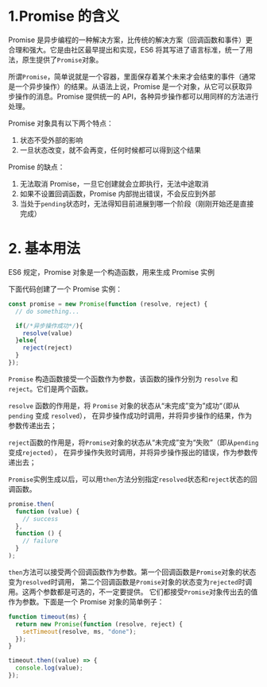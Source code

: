 # 1.Promise 的含义

Promise 是异步编程的一种解决方案，比传统的解决方案（回调函数和事件）更合理和强大。它是由社区最早提出和实现，ES6 将其写进了语言标准，统一了用法，原生提供了`Promise`对象。

所谓`Promise`，简单说就是一个容器，里面保存着某个未来才会结束的事件（通常是一个异步操作）的结果。从语法上说，Promise 是一个对象，从它可以获取异步操作的消息。Promise 提供统一的 API，各种异步操作都可以用同样的方法进行处理。

Promise 对象具有以下两个特点：

1. 状态不受外部的影响
2. 一旦状态改变，就不会再变，任何时候都可以得到这个结果

Promise 的缺点：

1. 无法取消 Promise，一旦它创建就会立即执行，无法中途取消
2. 如果不设置回调函数，Promise 内部抛出错误，不会反应到外部
3. 当处于`pending`状态时，无法得知目前进展到哪一个阶段（刚刚开始还是直接完成）

# 2. 基本用法

ES6 规定，Promise 对象是一个构造函数，用来生成 Promise 实例

下面代码创建了一个 Promise 实例：

```javascript
const promise = new Promise(function (resolve, reject) {
  // do something...

  if(/*异步操作成功*/){
    resolve(value)
  }else{
    reject(reject)
  }
});
```

`Promise` 构造函数接受一个函数作为参数，该函数的操作分别为 `resolve` 和 `reject`。它们是两个函数。

`resolve` 函数的作用是，将 `Promise` 对象的状态从“未完成”变为”成功“（即从 `pending` 变成 `resolved`），
在异步操作成功时调用，并将异步操作的结果，作为参数传递出去；

`reject`函数的作用是，将`Promise`对象的状态从“未完成”变为“失败”（即从`pending`变成`rejected`），
在异步操作失败时调用，并将异步操作报出的错误，作为参数传递出去；

`Promise`实例生成以后，可以用`then`方法分别指定`resolved`状态和`reject`状态的回调函数。

```javascript
promise.then(
  function (value) {
    // success
  },
  function () {
    // failure
  }
);
```

`then`方法可以接受两个回调函数作为参数。第一个回调函数是`Promise`对象的状态变为`resolved`时调用，
第二个回调函数是`Promise`对象的状态变为`rejected`时调用。这两个参数都是可选的，不一定要提供。
它们都接受`Promise`对象传出去的值作为参数。下面是一个 Promise 对象的简单例子：

```javascript
function timeout(ms) {
  return new Promise(function (resolve, reject) {
    setTimeout(resolve, ms, "done");
  });
}

timeout.then((value) => {
  console.log(value);
});
```
